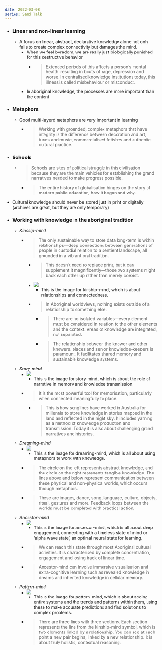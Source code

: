 ```yaml
---
date: 2022-03-08
series: Sand Talk
---
```


- ### Linear and non-linear learning
	- A focus on linear, abstract, declarative knowledge alone not only fails to create complex connectivity but damages the mind.
		- When we feel boredom, we are really just biologically punished for this destructive behavior
			- > Extended periods of this affects a person’s mental health, resulting in bouts of rage, depression and worse. In centralised knowledge institutions today, this illness is called misbehaviour or misconduct.
		- In aboriginal knowledge, the processes are more important than the content
- ### Metaphors
	- Good multi-layerd metaphors are very important in learning
		- > Working with grounded, complex metaphors that have integrity is the difference between decoration and art, tunes and music, commercialised fetishes and authentic cultural practice.
- ### Schools
	- > Schools are sites of political struggle in this civilisation because they are the main vehicles for establishing the grand narratives needed to make progress possible.
		- > The entire history of globalisation hinges on the story of modern public education, how it began and why.
- Cultural knowledge should never be stored just in print or digitally (archives are great, but they are only temporary)
- ### Working with knowledge in the aboriginal tradition
	- *Kinship-mind*
		- > The only sustainable way to store data long-term is within relationships—deep connections between generations of people in custodial relation to a sentient landscape, all grounded in a vibrant oral tradition.
			-  >This doesn’t need to replace print, but it can supplement it magnificently—those two systems might back each other up rather than merely coexist.
			- ![](https://firebasestorage.googleapis.com/v0/b/firescript-577a2.appspot.com/o/imgs%2Fapp%2FVitecek%2F_6gVJB1J5x.jpg?alt=media&token=6e3712db-df4a-468d-ada1-9665f1c23926)
				- This is the image for kinship-mind, which is about relationships and connectedness.
			- > In Aboriginal worldviews, nothing exists outside of a relationship to something else.
				- > There are no isolated variables—every element must be considered in relation to the other elements and the context. Areas of knowledge are integrated, not separated.
				- > The relationship between the knower and other knowers, places and senior knowledge-keepers is paramount. It facilitates shared memory and sustainable knowledge systems.
	- *Story-mind*
		- ![](https://firebasestorage.googleapis.com/v0/b/firescript-577a2.appspot.com/o/imgs%2Fapp%2FVitecek%2FBbtCp6Ot-i.jpg?alt=media&token=d9fa7897-7d96-4831-a53e-b9bcd6f15a68)
			- This is the image for story-mind, which is about the role of narrative in memory and knowledge transmission.
		- >It is the most powerful tool for memorisation, particularly when connected meaningfully to place.
			- > This is how songlines have worked in Australia for millennia to store knowledge in stories mapped in the land and reflected in the night sky. It includes yarning as a method of knowledge production and transmission. Today it is also about challenging grand narratives and histories.
	- *Dreaming-mind*
		- ![](https://firebasestorage.googleapis.com/v0/b/firescript-577a2.appspot.com/o/imgs%2Fapp%2FVitecek%2FJjuLZFvyGI.jpg?alt=media&token=fb43c275-55b3-4853-91b0-35d8f203f26a)
			- This is the image for dreaming-mind, which is all about using metaphors to work with knowledge.
		- > The circle on the left represents abstract knowledge, and the circle on the right represents tangible knowledge. The lines above and below represent communication between these physical and non-physical worlds, which occurs through metaphors.
		- > These are images, dance, song, language, culture, objects, ritual, gestures and more. Feedback loops between the worlds must be completed with practical action.
	- *Ancestor-mind*
		- ![](https://firebasestorage.googleapis.com/v0/b/firescript-577a2.appspot.com/o/imgs%2Fapp%2FVitecek%2F0ikTvKsMKE.jpg?alt=media&token=71de4a81-afdd-43c1-993a-0795fc60ce62)
			- This is the image for ancestor-mind, which is all about deep engagement, connecting with a timeless state of mind or ‘alpha wave state’, an optimal neural state for learning.
		- > We can reach this state through most Aboriginal cultural activities. It is characterised by complete concentration, engagement and losing track of linear time.
		- > Ancestor-mind can involve immersive visualisation and extra-cognitive learning such as revealed knowledge in dreams and inherited knowledge in cellular memory.
	- *Pattern-mind*
		- ![](https://firebasestorage.googleapis.com/v0/b/firescript-577a2.appspot.com/o/imgs%2Fapp%2FVitecek%2FQCr7V_qlj_.jpg?alt=media&token=b1c10463-9183-4e4f-b5b0-9aaa34d41e7b)
			-  This is the image for pattern-mind, which is about seeing entire systems and the trends and patterns within them, using these to make accurate predictions and find solutions to complex problems.
		- > There are three lines with three sections. Each section represents the line from the kinship-mind symbol, which is two elements linked by a relationship. You can see at each point a new pair begins, linked by a new relationship. It is about truly holistic, contextual reasoning.